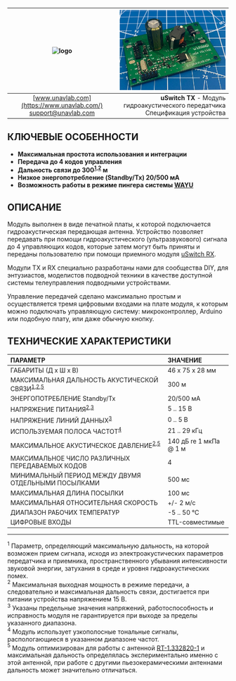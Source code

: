| ![logo](https://ucnl.github.io/documentation/sm_logo.png) | ![pic](uSwitch_TX.png) |
| :---: | ---: |
| [www.unavlab.com](https://www.unavlab.com/) <br/> [support@unavlab.com](mailto:support@unavlab.com) | **uSwitch TX** - Модуль гидроакустического передатчика <br/> Спецификация устройства |

## КЛЮЧЕВЫЕ ОСОБЕННОСТИ

* **Максимальная простота использования и интеграции**
* **Передача до 4 кодов управления**
* **Дальность связи до 300<sup>[1](#footnote1),[2](#footnote2)</sup> м**
* **Низкое энергопотребление (Standby/Tx) 20/500 мА**
* **Возможность работы в режиме пингера системы [WAYU](https://docs.unavlab.com/navigation_and_tracking_systems_ru.html#wayu)**


## ОПИСАНИЕ
Модуль выполнен в виде печатной платы, к которой подключается гидроакустическая передающая антенна. Устройство позволяет передавать при помощи гидроакустического (ультразвукового) сигнала до 4 управляющих кодов, которые затем могут быть приняты и переданы пользователю при помощи приемного модуля [uSwitch RX](uSwitch_RX_Specification_ru).

Модули TX и RX специально разработаны нами для сообщества DIY, для энтузиастов, моделистов подводной техники в качестве доступной системы телеуправления подводными устройствами.

Управление передачей сделано максимально простым и осуществляется тремя цифровыми входами на плате модуля, к которым можно подключать управляющую систему: микроконтроллер, Arduino или подобную плату, или даже обычную кнопку.

<div style="page-break-after: always;"></div>

## ТЕХНИЧЕСКИЕ ХАРАКТЕРИСТИКИ

| ПАРАМЕТР | ЗНАЧЕНИЕ |
| :--- | :--- |
| ГАБАРИТЫ (Д х Ш х В) | 46 x 75 х 28 мм |
| МАКСИМАЛЬНАЯ ДАЛЬНОСТЬ АКУСТИЧЕСКОЙ СВЯЗИ<sup>[1](#footnote1),[2](#footnote2),[5](#footnote5)</sup> | 300 м |
| ЭНЕРГОПОТРЕБЛЕНИЕ Standby/Tx | 20/500 мА |
| НАПРЯЖЕНИЕ ПИТАНИЯ<sup>[2](#footnote2),[3](#footnote3)</sup> | 5 .. 15 В |
| НАПРЯЖЕНИЕ ЛИНИЙ ДАННЫХ<sup>[3](#footnote3)</sup> | 0 .. 5 В |
| ИСПОЛЬЗУЕМАЯ ПОЛОСА ЧАСТОТ<sup>[4](#footnote4)</sup> | 21 .. 29 кГц |
| МАКСИМАЛЬНОЕ АКУСТИЧЕСКОЕ ДАВЛЕНИЕ<sup>[2](#footnote2),[5](#footnote5)</sup> | 140 дБ re 1 мкПа @ 1 м |
| МАКСИМАЛЬНОЕ ЧИСЛО РАЗЛИЧНЫХ ПЕРЕДАВАЕМЫХ КОДОВ | 4 |
| МИНИМАЛЬНЫЙ ПЕРИОД МЕЖДУ ДВУМЯ ОТДЕЛЬНЫМИ ПОСЫЛКАМИ | 500 мс |
| МАКСИМАЛЬНАЯ ДЛИНА ПОСЫЛКИ | 100 мс |
| МАКСИМАЛЬНАЯ ОТНОСИТЕЛЬНАЯ СКОРОСТЬ | +/- 2 м/с |
| ДИАПАЗОН РАБОЧИХ ТЕМПЕРАТУР | -5 .. 50 °C |
| ЦИФРОВЫЕ ВХОДЫ | TTL-совместимые |

________________
<a name="footnote1"><sup>1</sup></a> Параметр, определяющий максимальную дальность, на которой возможен прием сигнала, исходя из электроакустических параметров передатчика и приемника, пространственного убывания интенсивности звуковой энергии, затухания в среде и уровня гидроакустических помех.  
<a name="footnote2"><sup>2</sup></a> Максимальная выходная мощность в режиме передачи, а следовательно и максимальная дальность связи, достигается при питании устройства напряжением 15 В.  
<a name="footnote3"><sup>3</sup></a> Указаны предельные значения напряжений, работоспособность и исправность модуля не гарантируется при выходе за пределы указанного диапазона.    
<a name="footnote4"><sup>4</sup></a> Модуль использует узкополосные тональные сигналы, распологающиеся в указанном диапазоне частот.  
<a name="footnote5"><sup>5</sup></a> Модуль оптимизирован для работы с антенной [RT-1.332820-1](https://docs.unavlab.com/documentation/RU/Transducers/RT_1_332820_1_Specification_ru.html) и максимальная дальность определялась экспериментально именно с этой антенной, при работе с другими пьезокерамическими антеннами дальность может значительно отличаться.  
 
